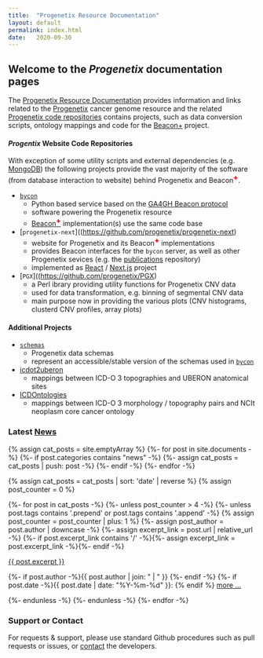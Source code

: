 ```yaml
---
title:  "Progenetix Resource Documentation"
layout: default
permalink: index.html
date:   2020-09-30
---
```


## Welcome to the _Progenetix_ documentation pages

The [Progenetix Resource Documentation](http://info.progenetix.org) provides
information  and links related to the [Progenetix](http://progenetix.org)
cancer genome resource and the related [Progenetix code repositories](http://github.com/progenetix/) contains projects, such as data conversion scripts, ontology mappings and code
for the [Beacon+](http://beacon.progenetix.org/ui/) project.

#### _Progentix_ Website Code Repositories

With exception of some utility scripts and external dependencies (e.g. [MongoDB](https://www.mongodb.com/try/download/community)) the following projects provide the vast majority of the software (from database interaction to website) behind Progenetix and Beacon<span style="vertical-align: super; color: red; font-weight: 800;">+</span>. 

* [`bycon`](https://github.com/progenetix/bycon)
  - Python based service based on the [GA4GH Beacon protocol](http://beacon-project.io)
  - software powering the Progenetix resource
  - [Beacon<span style="vertical-align: super; color: red; font-weight: 800;">+</span>](http://beacon.progenetix.org/ui/) implementation(s) use the same code base
* [`progenetix-next`]((https://github.com/progenetix/progenetix-next)
  - website for Progenetix and its Beacon<span style="vertical-align: super; color: red; font-weight: 800;">+</span> implementations
  - provides Beacon interfaces for the `bycon` server, as well as other Progenetix sevices (e.g. the [publications](http://progenetix.org/publications/) repository)
  - implemented as [React](https://reactjs.org) / [Next.js](https://nextjs.org) project
* [`PGX`]((https://github.com/progenetix/PGX)
  - a Perl ibrary providing utility functions for Progenetix CNV data
  - used for data transformation, e.g. binning of segmental CNV data
  - main purpose now in providing the various plots (CNV histograms, clusterd CNV profiles, array plots)

#### Additional Projects

* [`schemas`](https://github.com/progenetix/schemas)
  - Progenetix data schemas
  - represent an accessible/stable version of the schemas used in [`bycon`](https://github.com/progenetix/bycon)
* [icdot2uberon](https://github.com/progenetix/icdot2uberon)
  - mappings between ICD-O 3 topographies and UBERON anatomical sites
* [ICDOntologies](https://github.com/progenetix/ICDOntologies)
  - mappings between ICD-O 3 morphology / topography pairs and NCIt neoplasm core
  cancer ontology

### Latest [News](/categories/news.html)

{% assign cat_posts = site.emptyArray %}
{%- for post in site.documents -%}
  {%- if post.categories contains "news" -%}
    {%- assign cat_posts = cat_posts | push: post -%}
  {%- endif -%}
{%- endfor -%}

{% assign cat_posts = cat_posts | sort: 'date' | reverse %}
{% assign post_counter = 0 %}

{%- for post in cat_posts -%}
  {%- unless post_counter > 4 -%}
    {%- unless post.tags contains '.prepend' or post.tags contains '.append' -%}
      {% assign post_counter = post_counter | plus: 1 %}
      {%- assign post_author = post.author | downcase -%}
      {%- assign excerpt_link = post.url | relative_url -%}
      {%- if post.excerpt_link contains '/' -%}{%- assign excerpt_link = post.excerpt_link -%}{%- endif -%}
<div class="excerpt">
  <a href="{{ excerpt_link }}">{{ post.excerpt }}</a>
  <p class="footnote">
      {%- if post.author -%}{{ post.author | join: " | " }}&nbsp;{%- endif -%}
      {%- if post.date -%}{{ post.date | date: "%Y-%m-%d" }}: {% endif %}
      <a href="{{ excerpt_link }}">more ...</a>
  </p>
</div>
    {%- endunless -%}  
  {%- endunless -%}  
{%- endfor -%}


### Support or Contact

For requests & support, please use standard Github procedures such as pull
requests or issues, or [contact](mailto:contact@progenetix.org) the developers.
